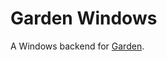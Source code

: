 # Garden Windows

A Windows backend for [Garden](https://github.com/cloudfoundry-incubator/garden).
